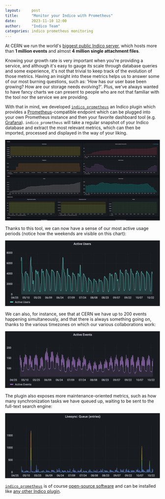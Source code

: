 ```yaml
---
layout:     post
title:      "Monitor your Indico with Prometheus"
date:       2023-11-10 12:00
author:     "Indico Team"
categories: indico prometheus monitoring
---
```


At CERN we run the world's [biggest public Indico server](https://indico.cern.ch), which hosts more than **1 million events** and almost **4 million single attachment files**.

Knowing your growth rate is very important when you're providing a service, and although it's easy to gauge its scale through database queries and some experience, it's not that trivial to keep track of the evolution of those metrics. Having an insight into these metrics helps us to answer some of our most burning questions, such as: 'How has our user base been growing? How are our storage needs evolving?'. Plus, we've always wanted to have fancy charts we can present to people who are not that familiar with the tool nor the service we are providing.

With that in mind, we developed [`indico_prometheus`](https://pypi.org/project/indico-plugin-prometheus/) an Indico plugin which provides a [Prometheus](https://prometheus.io/)-compatible endpoint which can be plugged into your own Prometheus instance and then your favorite dashboard tool (e.g. [Grafana](https://grafana.com/)). `indico_prometheus` will take a regular snapshot of your Indico database and extract the most relevant metrics, which can then be imported, processed and displayed in the way of your liking.

![](/assets/2023-10-24-prometheus-plugin/dashboard.png)

Thanks to this tool, we can now have a sense of our most active usage periods (notice how the weekends are visible on this chart):

![](/assets/2023-10-24-prometheus-plugin/active_users.png)

We can also, for instance, see that at CERN we have up to 200 events happening simultaneously, and that there is always something going on, thanks to the various timezones on which our various collaborations work:

![](/assets/2023-10-24-prometheus-plugin/active_events.png)

The plugin also exposes more maintenance-oriented metrics, such as how many synchronization tasks we have queued up, waiting to be sent to the full-text search engine:

![](/assets/2023-10-24-prometheus-plugin/livesync_queue.png)

[`indico_prometheus`](https://pypi.org/project/indico-plugin-prometheus/) is of course [open-source software](https://github.com/indico/indico-plugins/tree/master/prometheus) and can be installed like [any other Indico plugin](https://docs.getindico.io/en/stable/installation/plugins/).
